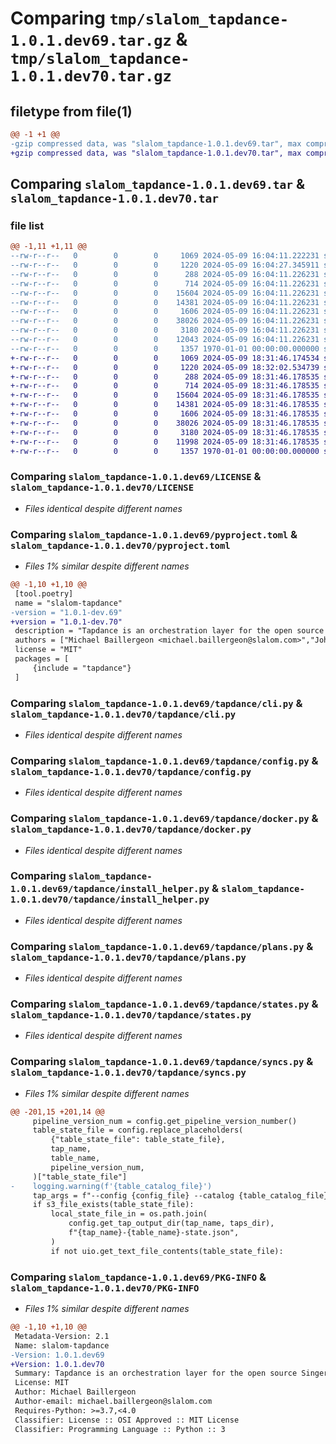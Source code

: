 # Comparing `tmp/slalom_tapdance-1.0.1.dev69.tar.gz` & `tmp/slalom_tapdance-1.0.1.dev70.tar.gz`

## filetype from file(1)

```diff
@@ -1 +1 @@
-gzip compressed data, was "slalom_tapdance-1.0.1.dev69.tar", max compression
+gzip compressed data, was "slalom_tapdance-1.0.1.dev70.tar", max compression
```

## Comparing `slalom_tapdance-1.0.1.dev69.tar` & `slalom_tapdance-1.0.1.dev70.tar`

### file list

```diff
@@ -1,11 +1,11 @@
--rw-r--r--   0        0        0     1069 2024-05-09 16:04:11.222231 slalom_tapdance-1.0.1.dev69/LICENSE
--rw-r--r--   0        0        0     1220 2024-05-09 16:04:27.345911 slalom_tapdance-1.0.1.dev69/pyproject.toml
--rw-r--r--   0        0        0      288 2024-05-09 16:04:11.226231 slalom_tapdance-1.0.1.dev69/tapdance/__init__.py
--rw-r--r--   0        0        0      714 2024-05-09 16:04:11.226231 slalom_tapdance-1.0.1.dev69/tapdance/cli.py
--rw-r--r--   0        0        0    15604 2024-05-09 16:04:11.226231 slalom_tapdance-1.0.1.dev69/tapdance/config.py
--rw-r--r--   0        0        0    14381 2024-05-09 16:04:11.226231 slalom_tapdance-1.0.1.dev69/tapdance/docker.py
--rw-r--r--   0        0        0     1606 2024-05-09 16:04:11.226231 slalom_tapdance-1.0.1.dev69/tapdance/install_helper.py
--rw-r--r--   0        0        0    38026 2024-05-09 16:04:11.226231 slalom_tapdance-1.0.1.dev69/tapdance/plans.py
--rw-r--r--   0        0        0     3180 2024-05-09 16:04:11.226231 slalom_tapdance-1.0.1.dev69/tapdance/states.py
--rw-r--r--   0        0        0    12043 2024-05-09 16:04:11.226231 slalom_tapdance-1.0.1.dev69/tapdance/syncs.py
--rw-r--r--   0        0        0     1357 1970-01-01 00:00:00.000000 slalom_tapdance-1.0.1.dev69/PKG-INFO
+-rw-r--r--   0        0        0     1069 2024-05-09 18:31:46.174534 slalom_tapdance-1.0.1.dev70/LICENSE
+-rw-r--r--   0        0        0     1220 2024-05-09 18:32:02.534739 slalom_tapdance-1.0.1.dev70/pyproject.toml
+-rw-r--r--   0        0        0      288 2024-05-09 18:31:46.178535 slalom_tapdance-1.0.1.dev70/tapdance/__init__.py
+-rw-r--r--   0        0        0      714 2024-05-09 18:31:46.178535 slalom_tapdance-1.0.1.dev70/tapdance/cli.py
+-rw-r--r--   0        0        0    15604 2024-05-09 18:31:46.178535 slalom_tapdance-1.0.1.dev70/tapdance/config.py
+-rw-r--r--   0        0        0    14381 2024-05-09 18:31:46.178535 slalom_tapdance-1.0.1.dev70/tapdance/docker.py
+-rw-r--r--   0        0        0     1606 2024-05-09 18:31:46.178535 slalom_tapdance-1.0.1.dev70/tapdance/install_helper.py
+-rw-r--r--   0        0        0    38026 2024-05-09 18:31:46.178535 slalom_tapdance-1.0.1.dev70/tapdance/plans.py
+-rw-r--r--   0        0        0     3180 2024-05-09 18:31:46.178535 slalom_tapdance-1.0.1.dev70/tapdance/states.py
+-rw-r--r--   0        0        0    11998 2024-05-09 18:31:46.178535 slalom_tapdance-1.0.1.dev70/tapdance/syncs.py
+-rw-r--r--   0        0        0     1357 1970-01-01 00:00:00.000000 slalom_tapdance-1.0.1.dev70/PKG-INFO
```

### Comparing `slalom_tapdance-1.0.1.dev69/LICENSE` & `slalom_tapdance-1.0.1.dev70/LICENSE`

 * *Files identical despite different names*

### Comparing `slalom_tapdance-1.0.1.dev69/pyproject.toml` & `slalom_tapdance-1.0.1.dev70/pyproject.toml`

 * *Files 1% similar despite different names*

```diff
@@ -1,10 +1,10 @@
 [tool.poetry]
 name = "slalom-tapdance"
-version = "1.0.1-dev.69"
+version = "1.0.1-dev.70"
 description = "Tapdance is an orchestration layer for the open source Singer tap platform."
 authors = ["Michael Baillergeon <michael.baillergeon@slalom.com>","John Timeus <john.timeus@slalom.com>"]
 license = "MIT"
 packages = [
     {include = "tapdance"}
 ]
```

### Comparing `slalom_tapdance-1.0.1.dev69/tapdance/cli.py` & `slalom_tapdance-1.0.1.dev70/tapdance/cli.py`

 * *Files identical despite different names*

### Comparing `slalom_tapdance-1.0.1.dev69/tapdance/config.py` & `slalom_tapdance-1.0.1.dev70/tapdance/config.py`

 * *Files identical despite different names*

### Comparing `slalom_tapdance-1.0.1.dev69/tapdance/docker.py` & `slalom_tapdance-1.0.1.dev70/tapdance/docker.py`

 * *Files identical despite different names*

### Comparing `slalom_tapdance-1.0.1.dev69/tapdance/install_helper.py` & `slalom_tapdance-1.0.1.dev70/tapdance/install_helper.py`

 * *Files identical despite different names*

### Comparing `slalom_tapdance-1.0.1.dev69/tapdance/plans.py` & `slalom_tapdance-1.0.1.dev70/tapdance/plans.py`

 * *Files identical despite different names*

### Comparing `slalom_tapdance-1.0.1.dev69/tapdance/states.py` & `slalom_tapdance-1.0.1.dev70/tapdance/states.py`

 * *Files identical despite different names*

### Comparing `slalom_tapdance-1.0.1.dev69/tapdance/syncs.py` & `slalom_tapdance-1.0.1.dev70/tapdance/syncs.py`

 * *Files 1% similar despite different names*

```diff
@@ -201,15 +201,14 @@
     pipeline_version_num = config.get_pipeline_version_number()
     table_state_file = config.replace_placeholders(
         {"table_state_file": table_state_file},
         tap_name,
         table_name,
         pipeline_version_num,
     )["table_state_file"]
-    logging.warning(f'{table_catalog_file}')
     tap_args = f"--config {config_file} --catalog {table_catalog_file} "
     if s3_file_exists(table_state_file):
         local_state_file_in = os.path.join(
             config.get_tap_output_dir(tap_name, taps_dir),
             f"{tap_name}-{table_name}-state.json",
         )
         if not uio.get_text_file_contents(table_state_file):
```

### Comparing `slalom_tapdance-1.0.1.dev69/PKG-INFO` & `slalom_tapdance-1.0.1.dev70/PKG-INFO`

 * *Files 1% similar despite different names*

```diff
@@ -1,10 +1,10 @@
 Metadata-Version: 2.1
 Name: slalom-tapdance
-Version: 1.0.1.dev69
+Version: 1.0.1.dev70
 Summary: Tapdance is an orchestration layer for the open source Singer tap platform.
 License: MIT
 Author: Michael Baillergeon
 Author-email: michael.baillergeon@slalom.com
 Requires-Python: >=3.7,<4.0
 Classifier: License :: OSI Approved :: MIT License
 Classifier: Programming Language :: Python :: 3
```

